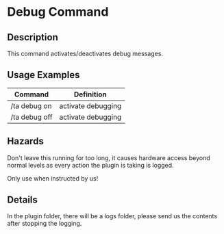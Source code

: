 # Debug Command

## Description

This command activates/deactivates debug messages.

## Usage Examples

Command |  Definition
------------- | -------------
/ta debug on | activate debugging
/ta debug off | activate debugging

## Hazards

Don't leave this running for too long, it causes hardware access beyond normal levels as every action the plugin is taking is logged.

Only use when instructed by us!

## Details

In the plugin folder, there will be a logs folder, please send us the contents after stopping the logging.

